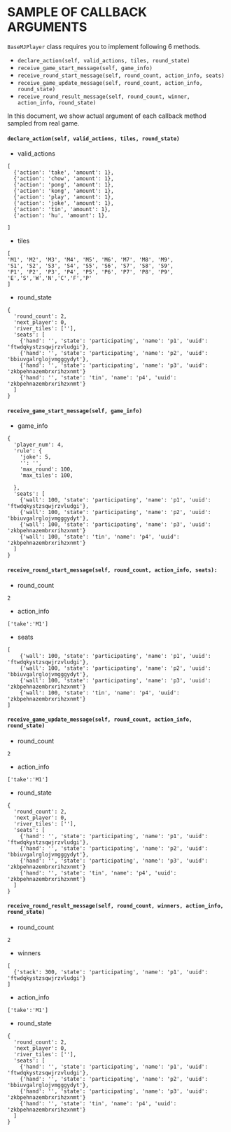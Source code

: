 # SAMPLE OF CALLBACK ARGUMENTS
`BaseMJPlayer` class requires you to implement following 6 methods.
- `declare_action(self, valid_actions, tiles, round_state)`
- `receive_game_start_message(self, game_info)`
- `receive_round_start_message(self, round_count, action_info, seats)`
- `receive_game_update_message(self, round_count, action_info, round_state)`
- `receive_round_result_message(self, round_count, winner, action_info, round_state)`

In this document, we show actual argument of each callback method sampled from real game.

#### `declare_action(self, valid_actions, tiles, round_state)`
- valid_actions
```
[
  {'action': 'take', 'amount': 1},
  {'action': 'chow', 'amount': 1},
  {'action': 'pong', 'amount': 1},
  {'action': 'kong', 'amount': 1},
  {'action': 'play', 'amount': 1},
  {'action': 'joke', 'amount': 1},
  {'action': 'tin', 'amount': 1},
  {'action': 'hu', 'amount': 1},
  
]
```
- tiles
```
[
'M1', 'M2', 'M3', 'M4', 'M5', 'M6', 'M7', 'M8', 'M9',
'S1', 'S2', 'S3', 'S4', 'S5', 'S6', 'S7', 'S8', 'S9',
'P1', 'P2', 'P3', 'P4', 'P5', 'P6', 'P7', 'P8', 'P9',
'E','S','W','N','C','F','P'
]
```
- round_state
```
{
  'round_count': 2,
  'next_player': 0,
  'river_tiles': [''],
  'seats': [
    {'hand': '', 'state': 'participating', 'name': 'p1', 'uuid': 'ftwdqkystzsqwjrzvludgi'},
    {'hand': '', 'state': 'participating', 'name': 'p2', 'uuid': 'bbiuvgalrglojvmgggydyt'},
    {'hand': '', 'state': 'participating', 'name': 'p3', 'uuid': 'zkbpehnazembrxrihzxnmt'}
    {'hand': '', 'state': 'tin', 'name': 'p4', 'uuid': 'zkbpehnazembrxrihzxnmt'}
  ]
}
```

#### `receive_game_start_message(self, game_info)`
- game_info
```
{
  'player_num': 4,
  'rule': {
    'joke': 5,
    '': '',
    'max_round': 100,
    'max_tiles': 100,

  },
  'seats': [
    {'wall': 100, 'state': 'participating', 'name': 'p1', 'uuid': 'ftwdqkystzsqwjrzvludgi'},
    {'wall': 100, 'state': 'participating', 'name': 'p2', 'uuid': 'bbiuvgalrglojvmgggydyt'},
    {'wall': 100, 'state': 'participating', 'name': 'p3', 'uuid': 'zkbpehnazembrxrihzxnmt'}
    {'wall': 100, 'state': 'tin', 'name': 'p4', 'uuid': 'zkbpehnazembrxrihzxnmt'}
  ]
}
```

#### `receive_round_start_message(self, round_count, action_info, seats):`
- round_count
```
2
```
- action_info
```
['take':'M1']
```
- seats
```
[
    {'wall': 100, 'state': 'participating', 'name': 'p1', 'uuid': 'ftwdqkystzsqwjrzvludgi'},
    {'wall': 100, 'state': 'participating', 'name': 'p2', 'uuid': 'bbiuvgalrglojvmgggydyt'},
    {'wall': 100, 'state': 'participating', 'name': 'p3', 'uuid': 'zkbpehnazembrxrihzxnmt'}
    {'wall': 100, 'state': 'tin', 'name': 'p4', 'uuid': 'zkbpehnazembrxrihzxnmt'}
]
```


#### `receive_game_update_message(self, round_count, action_info, round_state)`
- round_count
```
2
```
- action_info
```
['take':'M1']
```
- round_state
```
{
  'round_count': 2,
  'next_player': 0,
  'river_tiles': [''],
  'seats': [
    {'hand': '', 'state': 'participating', 'name': 'p1', 'uuid': 'ftwdqkystzsqwjrzvludgi'},
    {'hand': '', 'state': 'participating', 'name': 'p2', 'uuid': 'bbiuvgalrglojvmgggydyt'},
    {'hand': '', 'state': 'participating', 'name': 'p3', 'uuid': 'zkbpehnazembrxrihzxnmt'}
    {'hand': '', 'state': 'tin', 'name': 'p4', 'uuid': 'zkbpehnazembrxrihzxnmt'}
  ]
}
```

#### `receive_round_result_message(self, round_count, winners, action_info, round_state)`
- round_count
```
2
```
- winners
```
[
  {'stack': 300, 'state': 'participating', 'name': 'p1', 'uuid': 'ftwdqkystzsqwjrzvludgi'}
]
```
- action_info
```
['take':'M1']
```
- round_state
```
{
  'round_count': 2,
  'next_player': 0,
  'river_tiles': [''],
  'seats': [
    {'hand': '', 'state': 'participating', 'name': 'p1', 'uuid': 'ftwdqkystzsqwjrzvludgi'},
    {'hand': '', 'state': 'participating', 'name': 'p2', 'uuid': 'bbiuvgalrglojvmgggydyt'},
    {'hand': '', 'state': 'participating', 'name': 'p3', 'uuid': 'zkbpehnazembrxrihzxnmt'}
    {'hand': '', 'state': 'tin', 'name': 'p4', 'uuid': 'zkbpehnazembrxrihzxnmt'}
  ]
}
```

